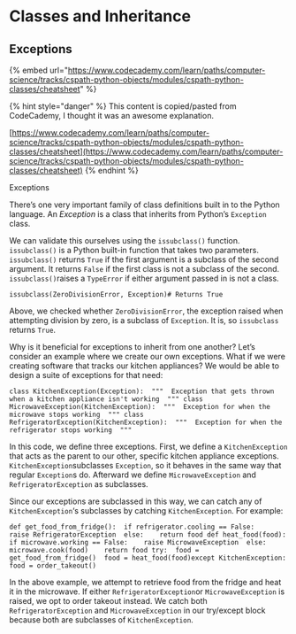 # Classes and Inheritance

## Exceptions

{% embed url="https://www.codecademy.com/learn/paths/computer-science/tracks/cspath-python-objects/modules/cspath-python-classes/cheatsheet" %}



{% hint style="danger" %}
This content is copied/pasted from CodeCademy, I thought it was an awesome explanation. 

[https://www.codecademy.com/learn/paths/computer-science/tracks/cspath-python-objects/modules/cspath-python-classes/cheatsheet](https://www.codecademy.com/learn/paths/computer-science/tracks/cspath-python-objects/modules/cspath-python-classes/cheatsheet)
{% endhint %}

Exceptions

There’s one very important family of class definitions built in to the Python language. An _Exception_ is a class that inherits from Python’s `Exception` class.

We can validate this ourselves using the `issubclass()` function. `issubclass()` is a Python built-in function that takes two parameters. `issubclass()` returns `True` if the first argument is a subclass of the second argument. It returns `False` if the first class is not a subclass of the second. `issubclass()`raises a `TypeError` if either argument passed in is not a class.

```text
issubclass(ZeroDivisionError, Exception)# Returns True
```

Above, we checked whether `ZeroDivisionError`, the exception raised when attempting division by zero, is a subclass of `Exception`. It is, so `issubclass` returns `True`.

Why is it beneficial for exceptions to inherit from one another? Let’s consider an example where we create our own exceptions. What if we were creating software that tracks our kitchen appliances? We would be able to design a suite of exceptions for that need:

```text
class KitchenException(Exception):  """  Exception that gets thrown when a kitchen appliance isn't working  """ class MicrowaveException(KitchenException):  """  Exception for when the microwave stops working  """ class RefrigeratorException(KitchenException):  """  Exception for when the refrigerator stops working  """
```

In this code, we define three exceptions. First, we define a `KitchenException` that acts as the parent to our other, specific kitchen appliance exceptions. `KitchenException`subclasses `Exception`, so it behaves in the same way that regular `Exception`s do. Afterward we define `MicrowaveException` and `RefrigeratorException` as subclasses.

Since our exceptions are subclassed in this way, we can catch any of `KitchenException`‘s subclasses by catching `KitchenException`. For example:

```text
def get_food_from_fridge():  if refrigerator.cooling == False:    raise RefrigeratorException  else:    return food def heat_food(food):  if microwave.working == False:    raise MicrowaveException  else:    microwave.cook(food)    return food try:  food = get_food_from_fridge()  food = heat_food(food)except KitchenException:  food = order_takeout()
```

In the above example, we attempt to retrieve food from the fridge and heat it in the microwave. If either `RefrigeratorException`or `MicrowaveException` is raised, we opt to order takeout instead. We catch both `RefrigeratorException` and `MicrowaveException` in our try/except block because both are subclasses of `KitchenException`.




